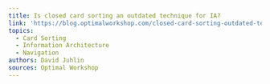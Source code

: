 ```yaml
---
title: Is closed card sorting an outdated technique for IA?
link: 'https://blog.optimalworkshop.com/closed-card-sorting-outdated-technique-ia'
topics:
  - Card Sorting
  - Information Architecture
  - Navigation
authors: David Juhlin
sources: Optimal Workshop
---
```


